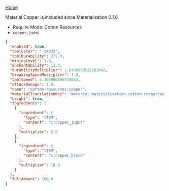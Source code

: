 [Home](https://shedaniel.me/MaterialisationData/)

Material Copper is included since Materialisation 0.1.6.
- Require Mods: Cotton Resources
- `copper.json`:
```json
{
  "enabled": true,
  "toolColor": "-24033",
  "toolDurability": 275.0,
  "miningLevel": 1.0,
  "enchantability": 12.0,
  "durabilityMultiplier": 1.0499999523162842,
  "breakingSpeedMultiplier": 1.0,
  "toolSpeed": 5.300000190734863,
  "attackDamage": 1.0,
  "name": "cotton-resources:copper",
  "materialTranslationKey": "material.materialisation.cotton-resources.copper",
  "bright": true,
  "ingredients": [
    {
      "ingredient": {
        "type": "ITEM",
        "content": "c:copper_ingot"
      },
      "multiplier": 2.0
    },
    {
      "ingredient": {
        "type": "ITEM",
        "content": "c:copper_block"
      },
      "multiplier": 18.0
    }
  ],
  "fullAmount": 100.0
}
```
